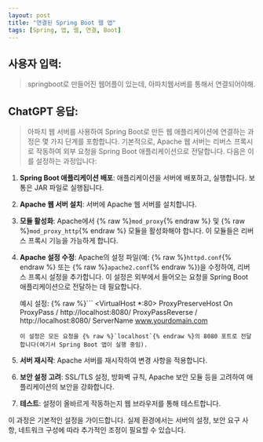 ```yaml
---
layout: post
title: "연결된 Spring Boot 웹 앱"
tags: [Spring, 앱, 웹, 연결, Boot]
---
```


## 사용자 입력:
> springboot로 만들어진 웹어플이 있는데, 아파치웹서버를 통해서 연결되어야해. 

## ChatGPT 응답:
> 아파치 웹 서버를 사용하여 Spring Boot로 만든 웹 애플리케이션에 연결하는 과정은 몇 가지 단계를 포함합니다. 기본적으로, Apache 웹 서버는 리버스 프록시로 작동하여 외부 요청을 Spring Boot 애플리케이션으로 전달합니다. 다음은 이를 설정하는 과정입니다:

1. **Spring Boot 애플리케이션 배포**: 애플리케이션을 서버에 배포하고, 실행합니다. 보통은 JAR 파일로 실행됩니다.

2. **Apache 웹 서버 설치**: 서버에 Apache 웹 서버를 설치합니다.

3. **모듈 활성화**: Apache에서 {% raw %}`mod_proxy`{% endraw %} 및 {% raw %}`mod_proxy_http`{% endraw %} 모듈을 활성화해야 합니다. 이 모듈들은 리버스 프록시 기능을 가능하게 합니다.

4. **Apache 설정 수정**: Apache의 설정 파일(예: {% raw %}`httpd.conf`{% endraw %} 또는 {% raw %}`apache2.conf`{% endraw %})을 수정하여, 리버스 프록시 설정을 추가합니다. 이 설정은 외부에서 들어오는 요청을 Spring Boot 애플리케이션으로 전달하는 데 필요합니다.

   예시 설정:
   {% raw %}```
   <VirtualHost *:80>
       ProxyPreserveHost On
       ProxyPass / http://localhost:8080/
       ProxyPassReverse / http://localhost:8080/
       ServerName www.yourdomain.com
   </VirtualHost>
   ```{% endraw %}
   이 설정은 모든 요청을 {% raw %}`localhost`{% endraw %}의 8080 포트로 전달합니다(여기서 Spring Boot 앱이 실행 중임).

5. **서버 재시작**: Apache 서버를 재시작하여 변경 사항을 적용합니다.

6. **보안 설정 고려**: SSL/TLS 설정, 방화벽 규칙, Apache 보안 모듈 등을 고려하여 애플리케이션의 보안을 강화합니다.

7. **테스트**: 설정이 올바르게 작동하는지 웹 브라우저를 통해 테스트합니다.

이 과정은 기본적인 설정을 가이드합니다. 실제 환경에서는 서버의 설정, 보안 요구 사항, 네트워크 구성에 따라 추가적인 조정이 필요할 수 있습니다.

